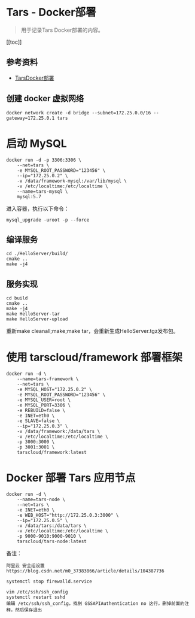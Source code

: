 # Tars - Docker部署

> 用于记录Tars Docker部署的内容。

[[toc]]

## 参考资料

* [TarsDocker部署](https://tarscloud.gitbook.io/tarsdocs/rumen/installation/docker)


## 创建 docker 虚拟网络

```
docker network create -d bridge --subnet=172.25.0.0/16 --gateway=172.25.0.1 tars
```

# 启动 MySQL

```
docker run -d -p 3306:3306 \
    --net=tars \
    -e MYSQL_ROOT_PASSWORD="123456" \
    --ip="172.25.0.2" \
    -v /data/framework-mysql:/var/lib/mysql \
    -v /etc/localtime:/etc/localtime \
    --name=tars-mysql \
    mysql:5.7
```

进入容器，执行以下命令：

```
mysql_upgrade -uroot -p --force
```

## 编译服务

```
cd ./HelloServer/build/
cmake ..
make -j4
```

## 服务实现

```
cd build
cmake ..
make -j4
make HelloServer-tar
make HelloServer-upload
```

重新make cleanall;make;make tar，会重新生成HelloServer.tgz发布包。

# 使用 tarscloud/framework 部署框架

```
docker run -d \
    --name=tars-framework \
    --net=tars \
    -e MYSQL_HOST="172.25.0.2" \
    -e MYSQL_ROOT_PASSWORD="123456" \
    -e MYSQL_USER=root \
    -e MYSQL_PORT=3306 \
    -e REBUILD=false \
    -e INET=eth0 \
    -e SLAVE=false \
    --ip="172.25.0.3" \
    -v /data/framework:/data/tars \
    -v /etc/localtime:/etc/localtime \
    -p 3000:3000 \
    -p 3001:3001 \
    tarscloud/framework:latest
```

# Docker 部署 Tars 应用节点

```
docker run -d \
    --name=tars-node \
    --net=tars \
    -e INET=eth0 \
    -e WEB_HOST="http://172.25.0.3:3000" \
    --ip="172.25.0.5" \
    -v /data/tars:/data/tars \
    -v /etc/localtime:/etc/localtime \
    -p 9000-9010:9000-9010 \
    tarscloud/tars-node:latest
```



备注：

```
阿里云 安全组设置
https://blog.csdn.net/m0_37383866/article/details/104387736

systemctl stop firewalld.service

vim /etc/ssh/ssh_config
systemctl restart sshd
编辑 /etc/ssh/ssh_config，找到 GSSAPIAuthentication no 这行，删掉前面的注释，然后保存退出
```

